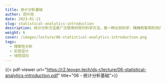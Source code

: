```yaml
---
title: 统计分析基础
author: 范叶亮
date: 2023-01-21
slug: statistical-analytics-introduction
description: 统计分析方法是广泛使用的现代科学方法，是一种比较科学、精确和客观的测评方法。
weight: 6
cover: /images/lecture/06-statistical-analytics-introduction.png
tags:
  - 探索性分析
  - 实验设计
  - 线性回归
---
```


{{< pdf-viewer url="https://r2.leovan.tech/ds-r/lecture/06-statistical-analytics-introduction.pdf" title="06 - 统计分析基础">}}
